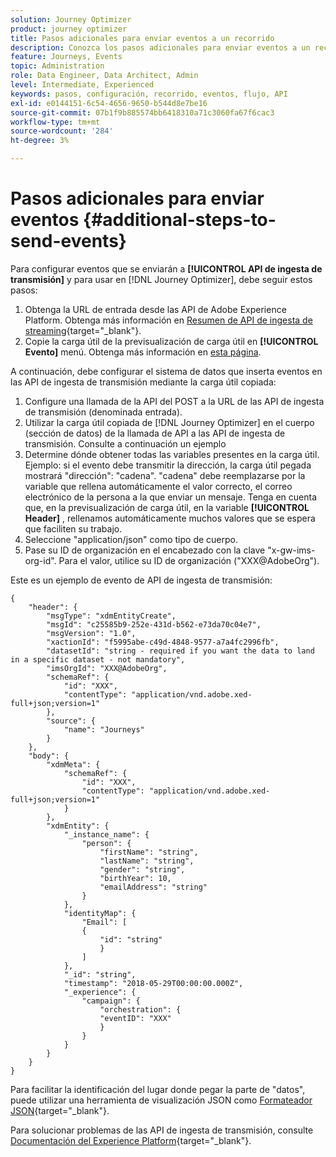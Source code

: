 ```yaml
---
solution: Journey Optimizer
product: journey optimizer
title: Pasos adicionales para enviar eventos a un recorrido
description: Conozca los pasos adicionales para enviar eventos a un recorrido
feature: Journeys, Events
topic: Administration
role: Data Engineer, Data Architect, Admin
level: Intermediate, Experienced
keywords: pasos, configuración, recorrido, eventos, flujo, API
exl-id: e0144151-6c54-4656-9650-b544d8e7be16
source-git-commit: 07b1f9b885574bb6418310a71c3060fa67f6cac3
workflow-type: tm+mt
source-wordcount: '284'
ht-degree: 3%

---
```


# Pasos adicionales para enviar eventos {#additional-steps-to-send-events}

Para configurar eventos que se enviarán a **[!UICONTROL API de ingesta de transmisión]** y para usar en [!DNL Journey Optimizer], debe seguir estos pasos:

1. Obtenga la URL de entrada desde las API de Adobe Experience Platform. Obtenga más información en [Resumen de API de ingesta de streaming](https://experienceleague.adobe.com/docs/experience-platform/ingestion/streaming/overview.html?lang=es){target="_blank"}.
1. Copie la carga útil de la previsualización de carga útil en **[!UICONTROL Evento]** menú. Obtenga más información en [esta página](../event/about-creating.md#define-the-payload-fields).

A continuación, debe configurar el sistema de datos que inserta eventos en las API de ingesta de transmisión mediante la carga útil copiada:

1. Configure una llamada de la API del POST a la URL de las API de ingesta de transmisión (denominada entrada).
1. Utilizar la carga útil copiada de [!DNL Journey Optimizer] en el cuerpo (sección de datos) de la llamada de API a las API de ingesta de transmisión. Consulte a continuación un ejemplo
1. Determine dónde obtener todas las variables presentes en la carga útil. Ejemplo: si el evento debe transmitir la dirección, la carga útil pegada mostrará &quot;dirección&quot;: &quot;cadena&quot;. &quot;cadena&quot; debe reemplazarse por la variable que rellena automáticamente el valor correcto, el correo electrónico de la persona a la que enviar un mensaje. Tenga en cuenta que, en la previsualización de carga útil, en la variable **[!UICONTROL Header]** , rellenamos automáticamente muchos valores que se espera que faciliten su trabajo.
1. Seleccione &quot;application/json&quot; como tipo de cuerpo.
1. Pase su ID de organización en el encabezado con la clave &quot;x-gw-ims-org-id&quot;. Para el valor, utilice su ID de organización (&quot;XXX@AdobeOrg&quot;).

Este es un ejemplo de evento de API de ingesta de transmisión:

```
{
    "header": {
        "msgType": "xdmEntityCreate",
        "msgId": "c25585b9-252e-431d-b562-e73da70c04e7",
        "msgVersion": "1.0",
        "xactionId": "f5995abe-c49d-4848-9577-a7a4fc2996fb",
        "datasetId": "string - required if you want the data to land in a specific dataset - not mandatory",
        "imsOrgId": "XXX@AdobeOrg",
        "schemaRef": {
            "id": "XXX",
            "contentType": "application/vnd.adobe.xed-full+json;version=1"
        },
        "source": {
            "name": "Journeys"
        }
    },
    "body": {
        "xdmMeta": {
            "schemaRef": {
                "id": "XXX",
                "contentType": "application/vnd.adobe.xed-full+json;version=1"
            }
        },
        "xdmEntity": {
            "_instance_name": {
                "person": {
                    "firstName": "string",
                    "lastName": "string",
                    "gender": "string",
                    "birthYear": 10,
                    "emailAddress": "string"
                }
            },
            "identityMap": {
                "Email": [
                {
                    "id": "string"
                    }
                ]
            },
            "_id": "string",
            "timestamp": "2018-05-29T00:00:00.000Z",
            "_experience": {
                "campaign": {
                    "orchestration": {
                    "eventID": "XXX"
                    }
                }
            }
        }
    }
}
```

Para facilitar la identificación del lugar donde pegar la parte de &quot;datos&quot;, puede utilizar una herramienta de visualización JSON como [Formateador JSON](https://jsonformatter.curiousconcept.com){target="_blank"}.

Para solucionar problemas de las API de ingesta de transmisión, consulte [Documentación del Experience Platform](https://experienceleague.adobe.com/docs/experience-platform/ingestion/streaming/troubleshooting.html){target="_blank"}.
